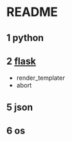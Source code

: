 # README

## 1 python
## 2 [flask](http://www.pythondoc.com/flask/index.html)
- render_templater 
- abort 
## 5 json 
## 6 os 

